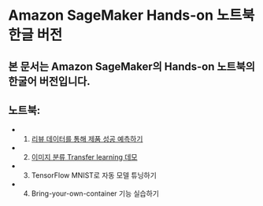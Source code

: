 # Amazon SageMaker Hands-on 노트북 한글 버전

## 본 문서는 Amazon SageMaker의 Hands-on 노트북의 한굴어 버전입니다. 

## 노트북:
- 1. [리뷰 데이터를 통해 제품 성공 예측하기](video-game-sales-xgboost.ipynb)
- 2. [이미지 분류 Transfer learning 데모](Image-classification-transfer-learning.ipynb)
- 3. TensorFlow MNIST로 자동 모델 튜닝하기
- 4. Bring-your-own-container 기능 실습하기


